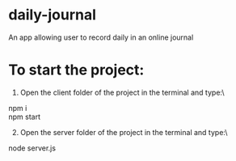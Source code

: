 # daily-journal
An app allowing user to record daily in an online journal

# To start the project: 
1) Open the client folder of the project in the terminal and type:\

npm i\
npm start

2) Open the server folder of the project in the terminal and type:\ 

node server.js
